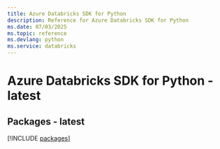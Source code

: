 ```yaml
---
title: Azure Databricks SDK for Python
description: Reference for Azure Databricks SDK for Python
ms.date: 07/03/2025
ms.topic: reference
ms.devlang: python
ms.service: databricks
---
```

# Azure Databricks SDK for Python - latest
## Packages - latest
[!INCLUDE [packages](databricks-index.md)]